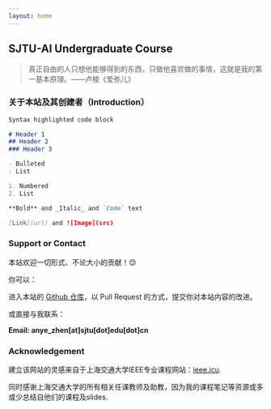 ```yaml
---
layout: home
---
```


## SJTU-AI Undergraduate Course

> 真正自由的人只想他能够得到的东西，只做他喜欢做的事情，这就是我的第一基本原理。——卢梭《爱弥儿》



### 关于本站及其创建者（Introduction）



```markdown
Syntax highlighted code block

# Header 1
## Header 2
### Header 3

- Bulleted
- List

1. Numbered
2. List

**Bold** and _Italic_ and `Code` text

[Link](url) and ![Image](src)
```

### Support or Contact

本站欢迎一切形式、不论大小的贡献！:blush:

你可以：

进入本站的 [Github 仓库](https://github.com/anyeZHY/ai-sjtu.github.io)，以 Pull Request 的方式，提交你对本站内容的改进。

或直接与我联系：

**Email: anye_zhen[at]sjtu[dot]edu[dot]cn**



### Acknowledgement

建立该网站的灵感来自于上海交通大学IEEE专业课程网站：[ieee.icu](ieee.icu).

同时感谢上海交通大学的所有相关任课教师及助教，因为我的课程笔记等资源或多或少总结自他们的课程及slides.
